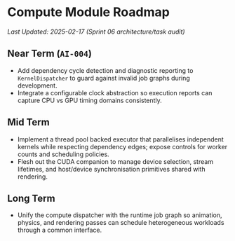 # Compute Module Roadmap

_Last Updated: 2025-02-17 (Sprint 06 architecture/task audit)_

## Near Term (`AI-004`)
- Add dependency cycle detection and diagnostic reporting to `KernelDispatcher` to guard against invalid job graphs during development.
- Integrate a configurable clock abstraction so execution reports can capture CPU vs GPU timing domains consistently.

## Mid Term
- Implement a thread pool backed executor that parallelises independent kernels while respecting dependency edges; expose controls for worker counts and scheduling policies.
- Flesh out the CUDA companion to manage device selection, stream lifetimes, and host/device synchronisation primitives shared with rendering.

## Long Term
- Unify the compute dispatcher with the runtime job graph so animation, physics, and rendering passes can schedule heterogeneous workloads through a common interface.
